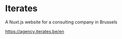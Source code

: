 # Iterates


A Nuxt.js website for a consulting company in Brussels 

https://agency.iterates.be/en


